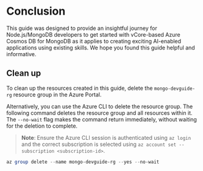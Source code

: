 # Conclusion

This guide was designed to provide an insightful journey for Node.js/MongoDB developers to get started with vCore-based Azure Cosmos DB for MongoDB as it applies to creating exciting AI-enabled applications using existing skills. We hope you found this guide helpful and informative.

## Clean up

To clean up the resources created in this guide, delete the `mongo-devguide-rg` resource group in the Azure Portal.

Alternatively, you can use the Azure CLI to delete the resource group. The following command deletes the resource group and all resources within it. The `--no-wait` flag makes the command return immediately, without waiting for the deletion to complete.

>**Note**: Ensure the Azure CLI session is authenticated using `az login` and the correct subscription is selected using `az account set --subscription <subscription-id>`.

```powershell
az group delete --name mongo-devguide-rg --yes --no-wait
```
